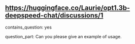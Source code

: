## https://huggingface.co/Laurie/opt1.3b-deepspeed-chat/discussions/1

contains_question: yes

question_part: Can you please give an example of usage.